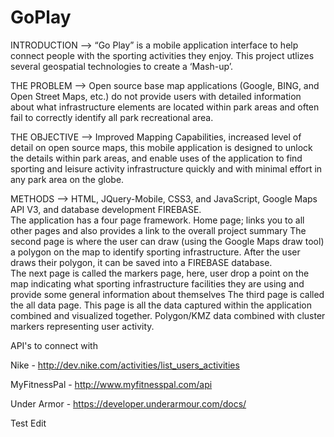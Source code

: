 # GoPlay

INTRODUCTION -->
“Go Play” is a mobile application interface to help connect people with the sporting activities they enjoy.  This project utlizes several geospatial technologies to create a ‘Mash-up’. 

THE PROBLEM -->
Open source base map applications (Google, BING, and Open Street Maps, etc.) do not provide users with detailed information about what infrastructure elements are located within park areas and often fail to correctly identify all park recreational area.

THE OBJECTIVE -->
Improved Mapping Capabilities, increased level of detail on open source maps, this mobile application is designed to unlock the details within park areas, and enable uses of the application to find sporting and leisure activity infrastructure quickly and with minimal effort in any park area on the globe.

METHODS -->
HTML, JQuery-Mobile, CSS3, and JavaScript, Google Maps API V3, and database development FIREBASE.  
The application has a four page framework.
Home page; links you to all other pages and also provides a link to the overall project summary
The second page is where the user can draw (using the Google Maps draw tool) a polygon on the map to identify sporting infrastructure.  After the user draws their polygon, it can be saved into a FIREBASE database.  
The next page is called the markers page, here, user drop a point on the map indicating what sporting infrastructure facilities they are using and provide some general information about themselves
The third page is called the all data page.  This page is all the data captured within the application combined and visualized together.  Polygon/KMZ data combined with cluster markers representing user activity.  



API's to connect with

Nike - http://dev.nike.com/activities/list_users_activities

MyFitnessPal - http://www.myfitnesspal.com/api

Under Armor - https://developer.underarmour.com/docs/

Test Edit
